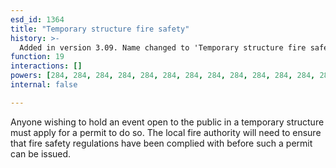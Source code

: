 ```yaml
---
esd_id: 1364
title: "Temporary structure fire safety"
history: >-
  Added in version 3.09. Name changed to 'Temporary structure fire safety' and scope notes revised in version 4.00.
function: 19
interactions: []
powers: [284, 284, 284, 284, 284, 284, 284, 284, 284, 284, 284, 284, 284, 284, 284, 284, 284, 284, 284, 284, 284, 284, 284, 284, 284, 284, 284, 284, 284, 284, 290, 290, 290, 290, 290, 290, 290, 290, 290, 290, 290, 290, 290, 290, 290, 290, 290, 290, 290, 290, 290, 290, 290, 290, 290, 290, 290, 290, 290, 290, 290, 290, 290, 290]
internal: false

---
```


Anyone wishing to hold an event open to the public in a temporary structure must apply for a permit to do so.  The local fire authority will need to ensure that fire safety regulations have been complied with before such a permit can be issued.

